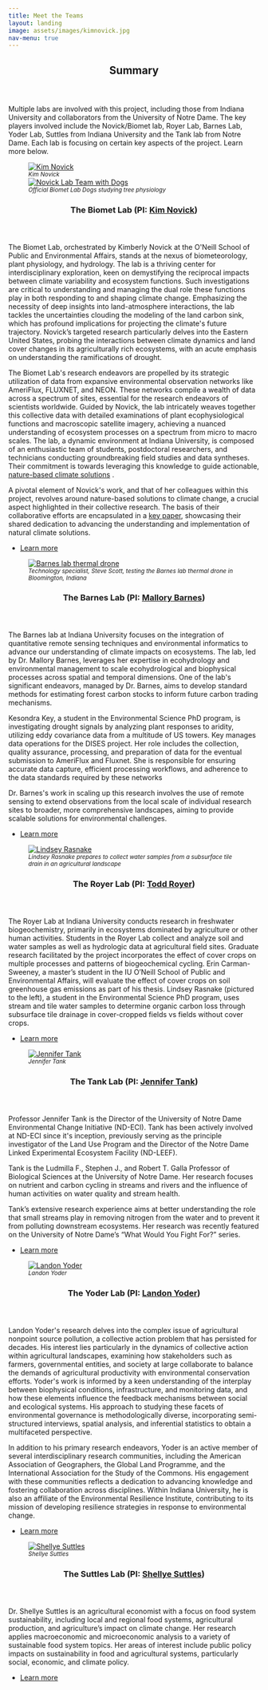 ```yaml
---
title: Meet the Teams
layout: landing
image: assets/images/kimnovick.jpg
nav-menu: true
---
```


<style>
        figcaption {
            font-size: smaller; /* or a specific value like 0.9em */
            font-style: italic;
        }
</style>






<!-- Main -->
<div id="main">

<!-- summary -->
<section id="one">
	<div class="inner">
		<header class="major">
			<h2>Summary</h2>
		</header>
		<p>Multiple labs are involved with this project, including those from Indiana University and collaborators from the University of Notre Dame. The key players involved include the Novick/Biomet lab, Royer Lab, Barnes Lab, Yoder Lab, Suttles from Indiana University and the Tank lab from Notre Dame. Each lab is focusing on certain key aspects of the project. Learn more below.</p>
	</div>
</section>



<!-- Novick Lab -->
<section id="two" class="spotlights">
	<section>
        <figure class="image"> <!-- Begin figure tag for the image group -->
            <!-- First image with a caption -->
		<a href="generic.html"> <!-- Update href for the second image if necessary -->
                <img src="{% link assets/images/novick.jpg %}" alt="Kim Novick" data-position="center center"/>
            </a>
            <figcaption>Kim Novick</figcaption>
            <!-- Second image with a caption directly below the first one -->
            <a href="generic.html">
                <img src="{% link assets/images/novickdogs.jpg %}" alt="Novick Lab Team with Dogs" data-position="center center"/>
            </a>
            <figcaption>Official Biomet Lab Dogs studying tree physiology</figcaption>
        </figure> 
		<div class="content">
			<div class="inner">
				<header class="major">
    <h3>The Biomet Lab (PI: <a href="https://oneill.indiana.edu/faculty-research/directory/profiles/faculty/full-time/novick-kimberly.html">Kim Novick</a>)</h3>
</header>
				<p>The Biomet Lab, orchestrated by Kimberly Novick at the O'Neill School of Public and Environmental Affairs, stands at the nexus of biometeorology, plant physiology, and hydrology. The lab is a thriving center for interdisciplinary exploration, keen on demystifying the reciprocal impacts between climate variability and ecosystem functions. Such investigations are critical to understanding and managing the dual role these functions play in both responding to and shaping climate change. Emphasizing the necessity of deep insights into land-atmosphere interactions, the lab tackles the uncertainties clouding the modeling of the land carbon sink, which has profound implications for projecting the climate's future trajectory. Novick’s targeted research particularly delves into the Eastern United States, probing the interactions between climate dynamics and land cover changes in its agriculturally rich ecosystems, with an acute emphasis on understanding the ramifications of drought.</p>

<p>The Biomet Lab's research endeavors are propelled by its strategic utilization of data from expansive environmental observation networks like AmeriFlux, FLUXNET, and NEON. These networks compile a wealth of data across a spectrum of sites, essential for the research endeavors of scientists worldwide. Guided by Novick, the lab intricately weaves together this collective data with detailed examinations of plant ecophysiological functions and macroscopic satellite imagery, achieving a nuanced understanding of ecosystem processes on a spectrum from micro to macro scales. The lab, a dynamic environment at Indiana University, is composed of an enthusiastic team of students, postdoctoral researchers, and technicians conducting groundbreaking field studies and data syntheses. Their commitment is towards leveraging this knowledge to guide actionable, <a href="https://onlinelibrary.wiley.com/doi/abs/10.1111/gcb.16156">nature-based climate solutions</a> .</p>

<p>A pivotal element of Novick's work, and that of her colleagues within this project, revolves around nature-based solutions to climate change, a crucial aspect highlighted in their collective research. The basis of their collaborative efforts are encapsulated in a <a href="https://onlinelibrary.wiley.com/doi/abs/10.1111/gcb.16156">key paper</a>, showcasing their shared dedication to advancing the understanding and implementation of natural climate solutions.</p>
				<ul class="actions">
					<li><a href="https://scholar.google.com/citations?user=K5tffpEAAAAJ&hl=en" class="button">Learn more</a></li>
				</ul>
			</div>
		</div>
	</section>
	<section>   <!-- Barnes Lab -->
		<figure class="image"> <!-- Begin figure tag here -->
			<a href="generic.html">
				<img src="{% link assets/images/barnes.jpg %}" alt="Barnes lab thermal drone" data-position="center center" />
			</a>
			<figcaption>Technology specialist, Steve Scott, testing the Barnes lab thermal drone in Bloomington, Indiana</figcaption>
		</figure> <!-- End figure tag here -->
		<div class="content">
			<div class="inner">
				<header class="major">
					<h3>The Barnes Lab (PI: <a href="https://oneill.indiana.edu/faculty-research/directory/profiles/faculty/full-time/barnes-mallory.html">Mallory Barnes</a>)</h3>
				</header>
				<p>The Barnes lab at Indiana University focuses on the integration of quantitative remote sensing techniques and environmental informatics to advance our understanding of climate impacts on ecosystems. The lab, led by Dr. Mallory Barnes, leverages her expertise in ecohydrology and environmental management to scale ecohydrological and biophysical processes across spatial and temporal dimensions. One of the lab's significant endeavors, managed by Dr. Barnes, aims to develop standard methods for estimating forest carbon stocks to inform future carbon trading mechanisms.</p>
					
<p>Kesondra Key, a student in the Environmental Science PhD program, is investigating drought signals by analyzing plant responses to aridity, utilizing eddy covariance data from a multitude of US towers. Key manages data operations for the DISES project. Her role includes the collection, quality assurance, processing, and preparation of data for the eventual submission to AmeriFlux and Fluxnet. She is responsible for ensuring accurate data capture, efficient processing workflows, and adherence to the data standards required by these networks</p>
					
<p>Dr. Barnes's work in scaling up this research involves the use of remote sensing to extend observations from the local scale of individual research sites to broader, more comprehensive landscapes, aiming to provide scalable solutions for environmental challenges.</p>
				<ul class="actions">
					<li><a href="https://scholar.google.com/citations?user=0PxF8zAAAAAJ&hl=en" class="button">Learn more</a></li>
				</ul>
			</div>
		</div>
	</section>
	<section><!-- Royer Lab -->
  		<figure class="image"> <!-- Begin figure tag here -->
			<a href="generic.html">
				<img src="{% link assets/images/royer1.jpg %}" alt="Lindsey Rasnake" data-position="center center" />
			</a>
			<figcaption>Lindsey Rasnake prepares to collect water samples from a subsurface tile drain in an agricultural landscape</figcaption>
		</figure> 
	<div class="content">
			<div class="inner">
				<header class="major">
					<h3>The Royer Lab (PI: <a href="https://oneill.indiana.edu/faculty-research/directory/profiles/faculty/full-time/royer-todd.html">Todd Royer</a>)</h3>
				</header>
				<p>The Royer Lab at Indiana University conducts research in freshwater biogeochemistry, primarily in ecosystems dominated by agriculture or other human activities. Students in the Royer Lab collect and analyze soil and water samples as well as hydrologic data at agricultural field sites. Graduate research facilitated by the project incorporates the effect of cover crops on multiple processes and patterns of biogeochemical cycling. 
Erin Carman-Sweeney, a master’s student in the IU O’Neill School of Public and Environmental Affairs, will evaluate the effect of cover crops on soil greenhouse gas emissions as part of his thesis. Lindsey Rasnake (pictured to the left), a student in the Environmental Science PhD program, uses stream and tile water samples to determine organic carbon loss through subsurface tile drainage in cover-cropped fields vs fields without cover crops.</p>
				<ul class="actions">
					<li><a href="https://royer.lab.indiana.edu/" class="button">Learn more</a></li>
				</ul>
			</div>
		</div>
	</section>
</section>


<!-- Tank Lab -->
<section id="three" class="spotlights">
	<section>
		<figure class="image"> <!-- Begin figure tag here -->
			<a href="generic.html">
				<img src="{% link assets/images/tank.jpg %}" alt="Jennifer Tank" data-position="center center" />
			</a>
			<figcaption>Jennifer Tank</figcaption>
		</figure> 
		<div class="content">
			<div class="inner">
				<header class="major">
    <h3>The Tank Lab (PI: <a href="https://biology.nd.edu/people/jennifer-tank/">Jennifer Tank</a>)</h3>
</header>
				<p>Professor Jennifer Tank is the Director of the University of Notre Dame Environmental Change Initiative (ND-ECI). Tank has been actively involved at ND-ECI since it's inception, previously serving as the principle investigator of the Land Use Program and the Director of the Notre Dame Linked Experimental Ecosystem Facility (ND-LEEF). 

Tank is the Ludmilla F., Stephen J., and Robert T. Galla Professor of Biological Sciences at the University of Notre Dame. Her research focuses on nutrient and carbon cycling in streams and rivers and the influence of human activities on water quality and stream health.

Tank’s extensive research experience aims at better understanding the role that small streams play in removing nitrogen from the water and to prevent it from polluting downstream ecosystems. Her research was recently featured on the University of Notre Dame’s “What Would You Fight For?” series.
</p>
				<ul class="actions">
					<li><a href="https://tanklab.weebly.com/" class="button">Learn more</a></li>
				</ul>
			</div>
		</div>
	</section>
	<section>   <!-- Yoder Lab -->
		<figure class="image">
			<a href="generic.html">
				<img src="{% link assets/images/yoder.jpg %}" alt="Landon Yoder" data-position="center center" />
			</a>
			<figcaption>Landon Yoder</figcaption>
		</figure> <!-- End figure tag here -->
		<div class="content">
			<div class="inner">
				<header class="major">
					<h3>The Yoder Lab (PI: <a href="https://oneill.indiana.edu/faculty-research/directory/profiles/faculty/full-time/yoder-landon.html">Landon Yoder</a>)</h3>
				</header>
				<p>Landon Yoder's research delves into the complex issue of agricultural nonpoint source pollution, a collective action problem that has persisted for decades. His interest lies particularly in the dynamics of collective action within agricultural landscapes, examining how stakeholders such as farmers, governmental entities, and society at large collaborate to balance the demands of agricultural productivity with environmental conservation efforts. Yoder's work is informed by a keen understanding of the interplay between biophysical conditions, infrastructure, and monitoring data, and how these elements influence the feedback mechanisms between social and ecological systems. His approach to studying these facets of environmental governance is methodologically diverse, incorporating semi-structured interviews, spatial analysis, and inferential statistics to obtain a multifaceted perspective.</p>

<p>In addition to his primary research endeavors, Yoder is an active member of several interdisciplinary research communities, including the American Association of Geographers, the Global Land Programme, and the International Association for the Study of the Commons. His engagement with these communities reflects a dedication to advancing knowledge and fostering collaboration across disciplines. Within Indiana University, he is also an affiliate of the Environmental Resilience Institute, contributing to its mission of developing resilience strategies in response to environmental change.</p>
				<ul class="actions">
					<li><a href="https://yoder.lab.indiana.edu/index.html" class="button">Learn more</a></li>
				</ul>
			</div>
		</div>
	</section>
	<section><!-- Suttles Lab -->
  		<figure class="image"> <!-- Begin figure tag here -->
			<a href="generic.html">
				<img src="{% link assets/images/suttles.jpg %}" alt="Shellye Suttles" data-position="center center" />
			</a>
			<figcaption>Shellye Suttles</figcaption>
		</figure> 
	<div class="content">
			<div class="inner">
				<header class="major">
					<h3>The Suttles Lab (PI: <a href="https://oneill.indiana.edu/faculty-research/directory/profiles/faculty/full-time/suttles-shellye.html">Shellye Suttles</a>)</h3>
				</header>
				<p>Dr. Shellye Suttles is an agricultural economist with a focus on food system sustainability, including local and regional food systems, agricultural production, and agriculture’s impact on climate change. Her research applies macroeconomic and microeconomic analysis to a variety of sustainable food system topics. Her areas of interest include public policy impacts on sustainability in food and agricultural systems, particularly social, economic, and climate policy.</p>
				<ul class="actions">
					<li><a href="https://scholar.google.com/citations?user=FX196ZcAAAAJ&hl=en" class="button">Learn more</a></li>
				</ul>
			</div>
		</div>
	</section>
</section>




</div>

